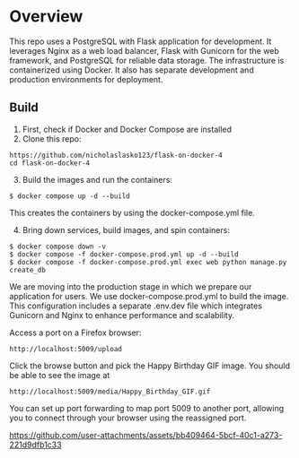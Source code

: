 # Overview
This repo uses a PostgreSQL with Flask application for development. It leverages Nginx as a web load balancer, Flask with Gunicorn for the web framework, and PostgreSQL for reliable data storage. The infrastructure is containerized using Docker. It also has separate development and production environments for deployment.

## Build
1. First, check if Docker and Docker Compose are installed
2. Clone this repo:
```
https://github.com/nicholaslasko123/flask-on-docker-4
cd flask-on-docker-4
```
3. Build the images and run the containers:
```
$ docker compose up -d --build
```
 This creates the containers by using the docker-compose.yml file.

4. Bring down services, build images, and spin containers:
```
$ docker compose down -v
$ docker compose -f docker-compose.prod.yml up -d --build
$ docker compose -f docker-compose.prod.yml exec web python manage.py create_db
```

We are moving into the production stage in which we prepare our application for users. We use docker-compose.prod.yml to build the image. This configuration includes a separate .env.dev file which integrates Gunicorn and Nginx to enhance performance and scalability.

Access a port on a Firefox browser:
```
http://localhost:5009/upload
```
Click the browse button and pick the Happy Birthday GIF image.
You should be able to see the image at 
```      
http://localhost:5009/media/Happy_Birthday_GIF.gif
```
You can set up port forwarding to map port 5009 to another port, allowing you to connect through your browser using the reassigned port.

https://github.com/user-attachments/assets/bb409464-5bcf-40c1-a273-221d9dfb1c33

